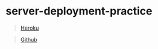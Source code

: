 # server-deployment-practice

> [Heroku](https://lab-01-js.herokuapp.com/)

> [Github](https://github.com/cesardeltoroc/server-deployment-practice)

